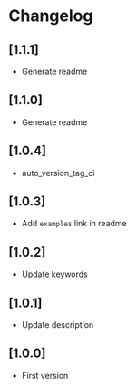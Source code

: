 # Changelog

## [1.1.1]
- Generate readme

## [1.1.0]
- Generate readme

## [1.0.4]
- auto_version_tag_ci

## [1.0.3]
- Add `examples` link in readme

## [1.0.2]
- Update keywords

## [1.0.1]
- Update description

## [1.0.0]
- First version
